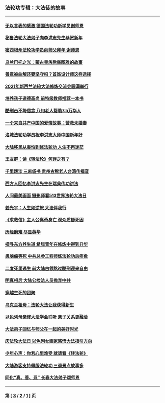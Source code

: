 ### 法轮功专辑：大法徒的故事
---
#### [无以言表的感激 德国法轮功新学员谢师恩](../../pages/nf1147481/n13543790.md?04210430) 
#### [秘鲁法轮大法弟子向李洪志先生恭贺新年](../../pages/nf1147481/n13540182.md?04210430) 
#### [密西根州法轮功学员向师父拜年 谢师恩](../../pages/nf1147481/n13538183.md?04210430) 
#### [乌兰巴托之光：蒙古皇族后裔图雅的故事](../../pages/nf1147481/n13155759.md?04210430) 
#### [善意被曲解还要坚守吗？首饰设计师这样选择](../../pages/nf1147481/n13077575.md?04210430) 
#### [2021年新西兰法轮大法修炼交流会圆满举行](../../pages/nf1147481/n13033149.md?04210430) 
#### [培养孩子道德高尚 前特级教师推荐一本书](../../pages/nf1147481/n12938640.md?04210430) 
#### [酷刑击不垮信念 八旬老人帮助7.5万华人](../../pages/nf1147481/n12880712.md?04210430) 
#### [一个来自共产中国的爱情故事：营救未婚妻](../../pages/nf1147481/n12778386.md?04210430) 
#### [洛城法轮功学员祝李洪志大师中国新年好](../../pages/nf1147481/n12724685.md?04210430) 
#### [大陆移民从害怕到修法轮功 人生不再迷茫](../../pages/nf1147481/n12414325.md?04210430) 
#### [王友群：读《转法轮》何罪之有？](../../pages/nf1147481/n12408647.md?04210430) 
#### [千里跋涉 三麻袋书 贵州古稀老人台湾传福音](../../pages/nf1147481/n12198750.md?04210430) 
#### [西方人回忆李洪志先生在瑞典传功讲法](../../pages/nf1147481/n12099607.md?04210430) 
#### [人间最美画面 摄影师看513世界法轮大法日](../../pages/nf1147481/n12094118.md?04210430) 
#### [姜光宇：人生如逆旅 大法伴我行](../../pages/nf1147481/n12088664.md?04210430) 
#### [《求救信》主人公离奇身亡 观众质疑死因](../../pages/nf1147481/n11845215.md?04210430) 
#### [历经磨难 尽显英华](../../pages/nf1147481/n11723297.md?04210430) 
#### [探寻东方养生道 希腊青年在修炼中得到升华](../../pages/nf1147481/n11494502.md?04210430) 
#### [患脑瘤等死 中共总参工程师炼法轮功后痊愈](../../pages/nf1147481/n11466682.md?04210430) 
#### [二度死里逃生 前大陆白领熬过酷刑迎来自由](../../pages/nf1147481/n11368594.md?04210430) 
#### [明真相后 大陆公检法人员抛弃中共](../../pages/nf1147481/n11358618.md?04210430) 
#### [穿越生死的团聚](../../pages/nf1147481/n11258922.md?04210430) 
#### [乌克兰祖母：法轮大法让我获得新生](../../pages/nf1147481/n11269457.md?04210430) 
#### [以色列母亲修大法学会聆听 亲子关系更融洽](../../pages/nf1147481/n11268195.md?04210430) 
#### [大法弟子回忆与师父在一起的美好时光](../../pages/nf1147481/n11267759.md?04210430) 
#### [庆法轮大法日 以色列女画家感悟大法指引方向](../../pages/nf1147481/n11267735.md?04210430) 
#### [少年心声：你若心里难受 就请看《转法轮》](../../pages/nf1147481/n11267496.md?04210430) 
#### [大陆游客支持佩服法轮功 三退景点故事多](../../pages/nf1147481/n11267378.md?04210430) 
#### [同化“真、善、忍” 长春大法弟子颂师恩](../../pages/nf1147481/n11266497.md?04210430) 

---
#### 第 [ [3](./3.md?04210430) / [2](./2.md?04210430) / [1](./1.md?04210430) ] 页
